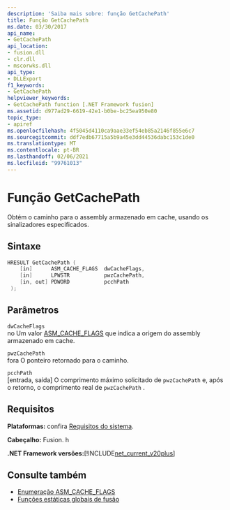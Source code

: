 ```yaml
---
description: 'Saiba mais sobre: função GetCachePath'
title: Função GetCachePath
ms.date: 03/30/2017
api_name:
- GetCachePath
api_location:
- fusion.dll
- clr.dll
- mscorwks.dll
api_type:
- DLLExport
f1_keywords:
- GetCachePath
helpviewer_keywords:
- GetCachePath function [.NET Framework fusion]
ms.assetid: d977ad29-6619-42e1-b0be-bc25ea950e80
topic_type:
- apiref
ms.openlocfilehash: 4f5045d4110ca9aae33ef54eb85a2146f855e6c7
ms.sourcegitcommit: ddf7edb67715a5b9a45e3dd44536dabc153c1de0
ms.translationtype: MT
ms.contentlocale: pt-BR
ms.lasthandoff: 02/06/2021
ms.locfileid: "99761013"
---
```

# <a name="getcachepath-function"></a>Função GetCachePath

Obtém o caminho para o assembly armazenado em cache, usando os sinalizadores especificados.  
  
## <a name="syntax"></a>Sintaxe  
  
```cpp  
HRESULT GetCachePath (  
    [in]      ASM_CACHE_FLAGS  dwCacheFlags,  
    [in]      LPWSTR           pwzCachePath,  
    [in, out] PDWORD           pcchPath  
 );  
```  
  
## <a name="parameters"></a>Parâmetros  

 `dwCacheFlags`  
 no Um valor [ASM_CACHE_FLAGS](asm-cache-flags-enumeration.md) que indica a origem do assembly armazenado em cache.  
  
 `pwzCachePath`  
 fora O ponteiro retornado para o caminho.  
  
 `pcchPath`  
 [entrada, saída] O comprimento máximo solicitado de `pwzCachePath` e, após o retorno, o comprimento real de `pwzCachePath` .  
  
## <a name="requirements"></a>Requisitos  

 **Plataformas:** confira [Requisitos do sistema](../../get-started/system-requirements.md).  
  
 **Cabeçalho:** Fusion. h  
  
 **.NET Framework versões:**[!INCLUDE[net_current_v20plus](../../../../includes/net-current-v20plus-md.md)]  
  
## <a name="see-also"></a>Consulte também

- [Enumeração ASM_CACHE_FLAGS](asm-cache-flags-enumeration.md)
- [Funções estáticas globais de fusão](fusion-global-static-functions.md)
